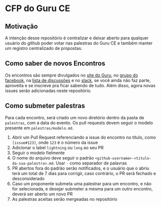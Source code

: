 # CFP do Guru CE

## Motivação

A intenção desse repositório é centralizar e deixar aberto para qualquer usuário do github poder votar nas palestras do Guru CE e também manter um registro centralizado de propostas.

## Como saber de novos Encontros

Os encontros são sempre divulgados no [site do Guru](http://guru-ce.github.io), no [grupo do facebook](https://www.facebook.com/groups/guruce/), na [lista de discussões](https://groups.google.com/forum/#!forum/guru-ce) e no [slack](https://guru-ce-slack.herokuapp.com/), se você ainda não faz parte, aproveita e se inscreve pra ficar sabendo de tudo. Além disso, agora novas issues serão adicionadas neste repositório.

## Como submeter palestras

Para cada encontro, será criado um novo diretório dentro da pasta de `palestras`, com a data do evento. Os pull requests devem seguir o modelo presente em `palestras/modelo.md`.

1. Abrir um Pull Request referenciando a issue do encontro no título, como `[issue#123]`, onde `123` é o número da issue
2. Adicionar o label `lightning` ou `long` ao seu PR
3. Seguir o modelo fielmente
4. O nome do arquivo deve seguir o padrão `<github-username>-<titulo-da-sua-palestra>.md`. Usar `-` como separador de palavras
5. PR abertos fora do padrão serão notificados, e o usuário que o abriu terá um total de 7 dias para corrigir, caso contrário, o PR será fechado e desconsiderado
6. Caso um proponente submeta uma palestrar para um encontro, e não for selecionada, e desejar submeter a mesma para um outro encontro, deverá ser aberto um novo PR
7. As palestras aceitas serão mergeadas no repositório

